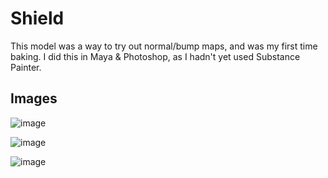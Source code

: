 # Shield

This model was a way to try out normal/bump maps, and was my first time baking. I did this in Maya & Photoshop, as I hadn't yet used Substance Painter. 

## Images

![image](https://github.com/user-attachments/assets/8d3cdc53-eea4-44de-b499-d128ec24364e)

![image](https://github.com/user-attachments/assets/bc0074bf-c5bf-40fb-b4dd-7c663987bdc9)

![image](https://github.com/user-attachments/assets/f70cdfb3-4002-44b1-b09a-b024dd82c5ee)
